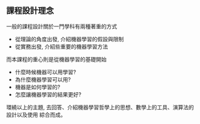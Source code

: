 ## 課程設計理念

一般的課程設計關於一門學科有兩種著重的方式

* 從理論的角度出發, 介紹機器學習的假設與限制
* 從實務出發, 介紹些重要的機器學習方法

而本課程的重心則是從機器學習的基礎開始

* 什麼時候機器可以用學習?
* 為什麼機器學習可以用?
* 機器是如何學習的?
* 怎麼讓機器學習的結果更好?

環繞以上的主題, 去回答、介紹機器學習哲學上的思想、數學上的工具、演算法的設計以及使用 綜合而成。